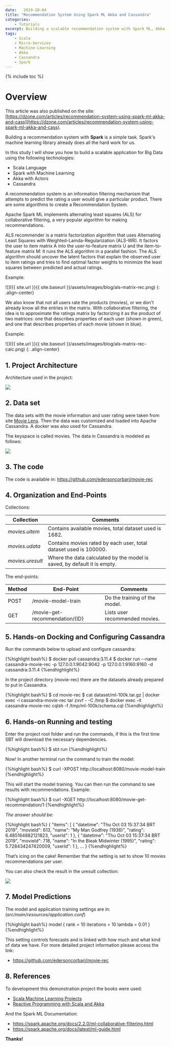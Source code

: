 ```yaml
---
date:   2019-10-04
title: "Recommendation System Using Spark ML Akka and Cassandra"
categories: 
    - Tutorials
excerpt: Building a scalable recommendation system with Spark ML, Akka and Cassandra.
tags: 
    - Scala
    - Micro-Services
    - Machine-Learning
    - Akka
    - Cassandra
    - Spark
---
```


{% include toc %}

# Overview 

This article was also published on the site: [https://dzone.com/articles/recommendation-system-using-spark-ml-akka-and-cass](https://dzone.com/articles/recommendation-system-using-spark-ml-akka-and-cass). 

Building a recommendation system with **Spark** is a simple task. Spark's machine learning library already does all the hard work for us.

In this study I will show you how to build a scalable application for Big Data using the following technologies:

  * Scala Language
  * Spark with Machine Learning
  * Akka with Actors
  * Cassandra

A recommendation system is an information filtering mechanism that attempts to predict the rating a user would give a particular product. There are some algorithms to create a Recommendation System.

Apache Spark ML implements alternating least squares (ALS) for collaborative filtering, a very popular algorithm for making recommendations.

ALS recommender is a matrix factorization algorithm that uses Alternating Least Squares with Weighted-Lamda-Regularization (ALS-WR). It factors the user to item matrix A into the user-to-feature matrix U and the item-to-feature matrix M: It runs the ALS algorithm in a parallel fashion. The ALS algorithm should uncover the latent factors that explain the observed user to item ratings and tries to find optimal factor weights to minimize the least squares between predicted and actual ratings.

Example:

![]({{ site.url }}{{ site.baseurl }}/assets/images/blog/als-matrix-rec.png)
{: .align-center}

We also know that not all users rate the products (movies), or we don't already know all the entries in the matrix. With collaborative filtering, the idea is to approximate the ratings matrix by factorizing it as the product of two matrices: one that describes properties of each user (shown in green), and one that describes properties of each movie (shown in blue).

Example:

![]({{ site.url }}{{ site.baseurl }}/assets/images/blog/als-matrix-rec-calc.png)
{: .align-center}

## 1. Project Architecture

Architecture used in the project:

![](https://raw.githubusercontent.com/edersoncorbari/movie-rec/master/doc/img/movie-rec-diagram.png)

## 2. Data set

The data sets with the movie information and user rating were taken from site <a href="https://grouplens.org/datasets/movielens/" target="_blank">Movie Lens</a>. Then the data was customized and loaded into Apache Cassandra. A docker was also used for Cassandra.

The keyspace is called movies. The data in Cassandra is modeled as follows:

![](https://raw.githubusercontent.com/edersoncorbari/movie-rec/master/doc/img/cassandra-data-models.png)

## 3. The code

The code is available in: <a href="https://github.com/edersoncorbari/movie-rec" target="_blank">https://github.com/edersoncorbari/movie-rec</a>

## 4. Organization and End-Points

Collections:

| Collection | Comments |
| ------ | ------ | 
| *movies.uitem* | Contains available movies, total dataset used is 1682. |
| *movies.udata* | Contains movies rated by each user, total dataset used is 100000.| 
| *movies.uresult* | Where the data calculated by the model is saved, by default it is empty. |

The end-points:

| Method | End-Point | Comments           |
| ------ | --------- | ------------------ |
| POST   | /movie-model-train | Do the training of the model. |
| GET    | /movie-get-recommendation/{ID} | Lists user recommended movies. | 

## 5. Hands-on Docking and Configuring Cassandra

Run the commands below to upload and configure cassandra:

{%highlight bash%}
$ docker pull cassandra:3.11.4
$ docker run --name cassandra-movie-rec -p 127.0.0.1:9042:9042 -p 127.0.0.1:9160:9160 -d cassandra:3.11.4
{%endhighlight%}

In the project directory (movie-rec) there are the datasets already prepared to put in Cassandra.

{%highlight bash%}
$ cd movie-rec
$ cat dataset/ml-100k.tar.gz | docker exec -i cassandra-movie-rec tar zxvf - -C /tmp
$ docker exec -it cassandra-movie-rec cqlsh -f /tmp/ml-100k/schema.cql
{%endhighlight%}

## 6. Hands-on Running and testing

Enter the project root folder and run the commands, if this is the first time SBT will download the necessary dependencies.

{%highlight bash%}
$ sbt run
{%endhighlight%}

Now! In another terminal run the command to train the model:

{%highlight bash%}
$ curl -XPOST http://localhost:8080/movie-model-train
{%endhighlight%}

This will start the model training. You can then run the command to see results with recommendations. Example:

{%highlight bash%}
$ curl -XGET http://localhost:8080/movie-get-recommendation/1
{%endhighlight%}

*The answer should be:*

{%highlight bash%}
{
    "items": [
        {
            "datetime": "Thu Oct 03 15:37:34 BRT 2019",
            "movieId": 613,
            "name": "My Man Godfrey (1936)",
            "rating": 6.485164882121823,
            "userId": 1
        },
        {
            "datetime": "Thu Oct 03 15:37:34 BRT 2019",
            "movieId": 718,
            "name": "In the Bleak Midwinter (1995)",
            "rating": 5.728434247420009,
            "userId": 1
        },
        ...
}
{%endhighlight%}

That’s icing on the cake! Remember that the setting is set to show 10 movies recommendations per user.

You can also check the result in the uresult collection:

![](https://raw.githubusercontent.com/edersoncorbari/movie-rec/master/doc/img/movie-rec-term-result.png)

## 7. Model Predictions

The model and application training settings are in: (*src/main/resources/application.conf*)

{%highlight bash%}
model {
  rank = 10
  iterations = 10
  lambda = 0.01
}
{%endhighlight%}

This setting controls forecasts and is linked with how much and what kind of data we have. For more detailed project information please access the link:

  * <a href="https://github.com/edersoncorbari/movie-rec" target="_blank">https://github.com/edersoncorbari/movie-rec</a>

## 8. References

To development this demonstration project the books were used:
                                                                                                   
  * <a href="https://www.amazon.com/Scala-Machine-Learning-Projects-real-world-ebook/dp/B079K52VVK" target="_blank">Scala Machine Learning Projects</a>
  * <a href="https://www.amazon.com/Reactive-Programming-Scala-Akka/dp/1783984341" target="_blank">Reactive Programming with Scala and Akka</a>
  
And the Spark ML Documentation:

  * <a href="https://spark.apache.org/docs/2.2.0/ml-collaborative-filtering.html" target="_blank">https://spark.apache.org/docs/2.2.0/ml-collaborative-filtering.html</a>
  * <a href="https://spark.apache.org/docs/latest/ml-guide.html" target="_blank">https://spark.apache.org/docs/latest/ml-guide.html</a>

<b>Thanks!</b>

